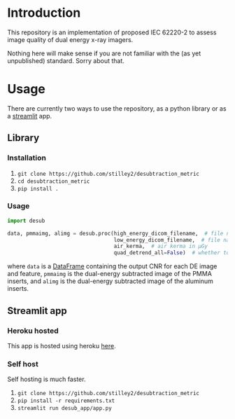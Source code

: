 # Introduction

This repository is an implementation of proposed IEC 62220-2 to assess image quality of dual energy x-ray imagers.

Nothing here will make sense if you are not familiar with the (as yet unpublished) standard. Sorry about that.

# Usage

There are currently two ways to use the repository, as a python library or as a [streamlit](https://streamlit.io/) app.

## Library

### Installation

1. `git clone https://github.com/stilley2/desubtraction_metric`
2. `cd desubtraction_metric`
3. `pip install .`

### Usage

```python
import desub

data, pmmaimg, alimg = desub.proc(high_energy_dicom_filename,  # file name of dicom file containing high energy data
                                  low_energy_dicom_filename,  # file name of dicom file containing low energy data
                                  air_kerma,  # air kerma in µGy
                                  quad_detrend_all=False)  # whether to quadratically detrend before calculating the metric
```
where `data` is a [DataFrame](https://pandas.pydata.org/pandas-docs/stable/reference/api/pandas.DataFrame.html)
containing the output CNR for each DE image and feature, `pmmaimg` is the dual-energy subtracted image of the
PMMA inserts, and `alimg` is the dual-energy subtracted image of the aluminum inserts.

## Streamlit app

### Heroku hosted

This app is hosted using heroku [here](https://desubtraction.herokuapp.com/).

### Self host

Self hosting is much faster.

1. `git clone https://github.com/stilley2/desubtraction_metric`
2. `pip install -r requirements.txt`
3. `streamlit run desub_app/app.py`
